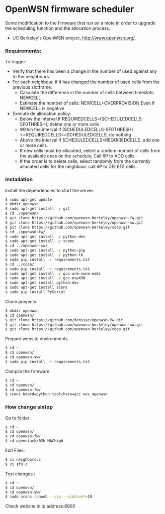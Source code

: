 # OpenWSN firmware scheduler
Some modification to the firmware that run on a mote in order to upgrade the scheduling function and the allocation process.

- UC Berkeley's OpenWSN project, http://www.openwsn.org/.

### Requirements:
To trigger: 
- Verify that there has been a change in the number of used against any fo the neighbours.
- For each neighbour, if it has changed the number of used cells from the previous slotframe:
    - Calculate the difference in the number of cells between timeslots: NEWCELL
    - Estimate the number of cells: NEWCELL+OVERPROVISION Even if NEWCELL is negative
- Execute de allocation policy:
    - Below the interval  If REQUIREDCELLS<(SCHEDULEDCELLS-SF0THRESH), delete one or more cells
    - Within the interval If (SCHEDULEDCELLS-SF0THRESH)<=REQUIREDCELLS<=SCHEDULEDCELLS, do nothing
    - Above the interval  If SCHEDULEDCELLS<REQUIREDCELLS, add one or more cells.
    - If new cells must be allocated, select a random number of cells from the available ones on the schedule; Call 6P to ADD cells.
    - If the order is to delete cells, select randomly from the currently allocated cells for the neighbour. call 6P to DELETE cells.

### Installation



Install the dependencies to  start the server.

```sh
$ sudo apt-get update
$ mkdir openwsn
$ sudo apt-get install -y git
$ cd ./openwsn/
$ git clone https://github.com/openwsn-berkeley/openwsn-fw.git
$ git clone https://github.com/openwsn-berkeley/openwsn-sw.git
$ git clone https://github.com/openwsn-berkeley/coap.git
$ cd ./openwsn-fw/
$ sudo apt-get install -y python-dev
$ sudo apt-get install -y scons
$ cd ../openwsn-sw/
$ sudo apt-get install -y python-pip
$ sudo apt-get install -y python-tk
$ sudo pip install -r requirements.txt
$ cd ../coap/
$ sudo pip install -r requirements.txt
$ sudo apt-get install -y gcc-arm-none-eabi
$ sudo apt-get install -y gcc-msp430
$ sudo apt-get install python-dev
$ sudo apt-get install scons
$ sudo pip install PySerial
```

Clone proyects.

```sh
$ mkdir openwsn
$ cd openwsn/
$ git clone https://github.com/densjac/openwsn-fw.git
$ git clone https://github.com/openwsn-berkeley/openwsn-sw.git
$ git clone https://github.com/openwsn-berkeley/coap.git

```


Prepare website environments 

```sh
$ cd ~
$ cd openwsn/
$ cd openwsn-sw/
$ sudo pip install -r requirements.txt
```



Compile the firmware.

```sh
$ cd ~
$ cd openwsn/
$ cd openwsn-fw/
$ scons board=python toolchain=gcc oos_openwsn
```




### How change sixtop

Go to folder
```sh
$ cd ~
$ cd openwsn/
$ cd openwsn-fw/
$ cd openstack/02b-MAChigh
```

Edit Files:
```sh
$ vi neighbors.c
$ vi sf0.c
```

Test changes :
```sh
$ cd ~
$ cd openwsn/
$ cd openwsn-sw/
$ sudo scons runweb --sim --simCount=10
```
Check website in ip address:8000
